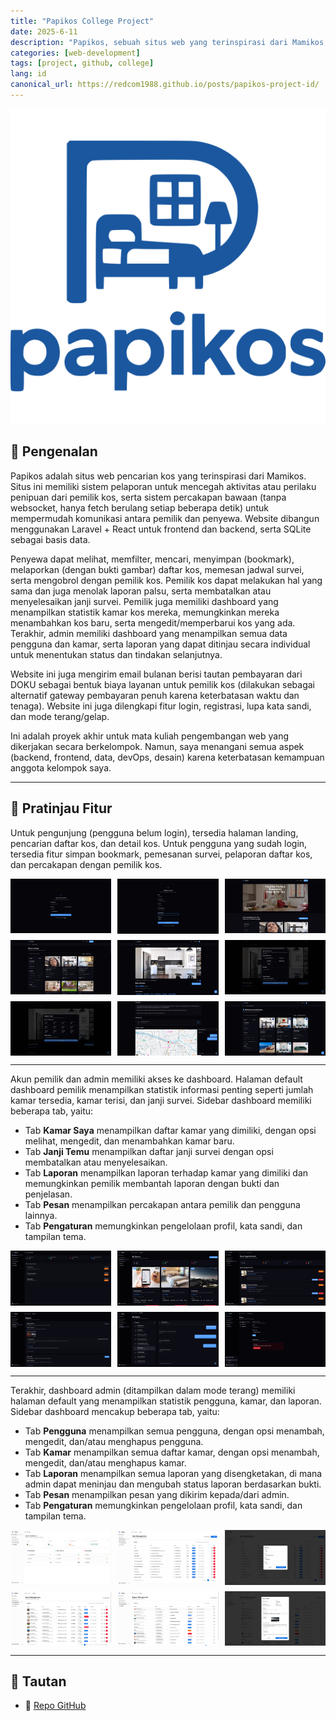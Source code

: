 ```yaml
---
title: "Papikos College Project"
date: 2025-6-11
description: "Papikos, sebuah situs web yang terinspirasi dari Mamikos, membantu pengguna (terutama mahasiswa) mencari daftar kos lengkap dengan sistem pelaporan untuk mencegah aktivitas penipuan."
categories: [web-development]
tags: [project, github, college]
lang: id
canonical_url: https://redcom1988.github.io/posts/papikos-project-id/
---
```


<div>
  <img src="/assets/img/papikos/Logo.svg" alt="Logo" />
</div>

## 🚀 Pengenalan

Papikos adalah situs web pencarian kos yang terinspirasi dari Mamikos. Situs ini memiliki sistem pelaporan untuk mencegah aktivitas atau perilaku penipuan dari pemilik kos, serta sistem percakapan bawaan (tanpa websocket, hanya fetch berulang setiap beberapa detik) untuk mempermudah komunikasi antara pemilik dan penyewa. Website dibangun menggunakan Laravel + React untuk frontend dan backend, serta SQLite sebagai basis data.

Penyewa dapat melihat, memfilter, mencari, menyimpan (bookmark), melaporkan (dengan bukti gambar) daftar kos, memesan jadwal survei, serta mengobrol dengan pemilik kos. Pemilik kos dapat melakukan hal yang sama dan juga menolak laporan palsu, serta membatalkan atau menyelesaikan janji survei. Pemilik juga memiliki dashboard yang menampilkan statistik kamar kos mereka, memungkinkan mereka menambahkan kos baru, serta mengedit/memperbarui kos yang ada. Terakhir, admin memiliki dashboard yang menampilkan semua data pengguna dan kamar, serta laporan yang dapat ditinjau secara individual untuk menentukan status dan tindakan selanjutnya.

Website ini juga mengirim email bulanan berisi tautan pembayaran dari DOKU sebagai bentuk biaya layanan untuk pemilik kos (dilakukan sebagai alternatif gateway pembayaran penuh karena keterbatasan waktu dan tenaga). Website ini juga dilengkapi fitur login, registrasi, lupa kata sandi, dan mode terang/gelap.

Ini adalah proyek akhir untuk mata kuliah pengembangan web yang dikerjakan secara berkelompok. Namun, saya menangani semua aspek (backend, frontend, data, devOps, desain) karena keterbatasan kemampuan anggota kelompok saya.

---

## 📸 Pratinjau Fitur

Untuk pengunjung (pengguna belum login), tersedia halaman landing, pencarian daftar kos, dan detail kos. Untuk pengguna yang sudah login, tersedia fitur simpan bookmark, pemesanan survei, pelaporan daftar kos, dan percakapan dengan pemilik kos.

<div style="display: grid; grid-template-columns: repeat(3, 1fr); gap: 10px;">
  <img src="/assets/img/papikos/login.png" />
  <img src="/assets/img/papikos/register.png" />
  <img src="/assets/img/papikos/landing-page.png" />
  <img src="/assets/img/papikos/browse-listings-page.png" />
  <img src="/assets/img/papikos/room-listing-page.png" />
  <img src="/assets/img/papikos/report-listing-page.png" />
  <img src="/assets/img/papikos/schedule-survey-page.png" />
  <img src="/assets/img/papikos/chat-map.png" />
  <img src="/assets/img/papikos/bookmarked-listings-page.png" />
</div>

---

Akun pemilik dan admin memiliki akses ke dashboard. Halaman default dashboard pemilik menampilkan statistik informasi penting seperti jumlah kamar tersedia, kamar terisi, dan janji survei. Sidebar dashboard memiliki beberapa tab, yaitu:
- Tab **Kamar Saya** menampilkan daftar kamar yang dimiliki, dengan opsi melihat, mengedit, dan menambahkan kamar baru.
- Tab **Janji Temu** menampilkan daftar janji survei dengan opsi membatalkan atau menyelesaikan.
- Tab **Laporan** menampilkan laporan terhadap kamar yang dimiliki dan memungkinkan pemilik membantah laporan dengan bukti dan penjelasan.
- Tab **Pesan** menampilkan percakapan antara pemilik dan pengguna lainnya.
- Tab **Pengaturan** memungkinkan pengelolaan profil, kata sandi, dan tampilan tema.

<div style="display: grid; grid-template-columns: repeat(3, 1fr); gap: 10px;">
  <img src="/assets/img/papikos/owner-dashboard.png"/>
  <img src="/assets/img/papikos/owner-my-rooms.png"/>
  <img src="/assets/img/papikos/owner-appointments.png"/>
  <img src="/assets/img/papikos/owner-reports.png"/>
  <img src="/assets/img/papikos/owner-messages.png"/>
  <img src="/assets/img/papikos/owner-settings.png"/>
</div>

---

Terakhir, dashboard admin (ditampilkan dalam mode terang) memiliki halaman default yang menampilkan statistik pengguna, kamar, dan laporan. Sidebar dashboard mencakup beberapa tab, yaitu:
- Tab **Pengguna** menampilkan semua pengguna, dengan opsi menambah, mengedit, dan/atau menghapus pengguna.
- Tab **Kamar** menampilkan semua daftar kamar, dengan opsi menambah, mengedit, dan/atau menghapus kamar.
- Tab **Laporan** menampilkan semua laporan yang disengketakan, di mana admin dapat meninjau dan mengubah status laporan berdasarkan bukti.
- Tab **Pesan** menampilkan pesan yang dikirim kepada/dari admin.
- Tab **Pengaturan** memungkinkan pengelolaan profil, kata sandi, dan tampilan tema.

<div style="display: grid; grid-template-columns: repeat(3, 1fr); gap: 10px;">
  <img src="/assets/img/papikos/admin-dashboard.png" alt="UI 1" />
  <img src="/assets/img/papikos/admin-users.png" alt="UI 2" />
  <img src="/assets/img/papikos/admin-add-user.png" alt="UI 5" />
  <img src="/assets/img/papikos/admin-rooms.png" alt="UI 3" />
  <img src="/assets/img/papikos/admin-reports.png" alt="UI 4" />
  <img src="/assets/img/papikos/admin-report-action.png" alt="UI 6" />
</div>

---

## 📎 Tautan
- 🔗 [Repo GitHub](https://github.com/redcom1988/papikos)
